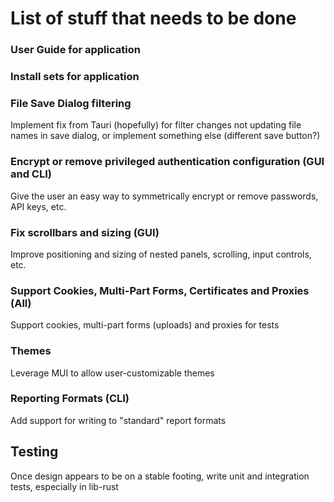 # List of stuff that needs to be done

### User Guide for application

### Install sets for application

### File Save Dialog filtering

Implement fix from Tauri (hopefully) for filter changes not updating file names in save dialog, or implement something else (different save button?)

### Encrypt or remove privileged authentication configuration (GUI and CLI)

Give the user an easy way to symmetrically encrypt or remove passwords, API keys, etc.

### Fix scrollbars and sizing (GUI)

Improve positioning and sizing of nested panels, scrolling, input controls, etc. 

### Support Cookies, Multi-Part Forms, Certificates and Proxies (All)

Support cookies, multi-part forms (uploads) and proxies for tests

### Themes

Leverage MUI to allow user-customizable themes

### Reporting Formats (CLI)

Add support for writing to "standard" report formats

## Testing

Once design appears to be on a stable footing, write unit and integration tests, especially in lib-rust